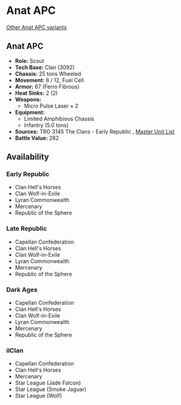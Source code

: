 # Anat APC 

[Other Anat APC variants](../anat_apc.md) 

## Anat APC 

- **Role:** Scout 
- **Tech Base:** Clan (3092) 
- **Chassis:** 25 tons Wheeled 
- **Movement:** 8 / 12, Fuel Cell 
- **Armor:** 67 (Ferro Fibrous) 
- **Heat Sinks:** 2 (2) 
- **Weapons:** 
  - Micro Pulse Laser × 2 
- **Equipment:** 
  - Limited Amphibious Chassis 
  - Infantry (5.0 tons) 
- **Sources:** TRO 3145 The Clans - Early Republic , [Master Unit List](http://masterunitlist.info/Unit/Details/6245) 
- **Battle Value:** 282 

## Availability 

### Early Republic 

- Clan Hell's Horses 
- Clan Wolf-in-Exile 
- Lyran Commonwealth 
- Mercenary 
- Republic of the Sphere 

### Late Republic 

- Capellan Confederation 
- Clan Hell's Horses 
- Clan Wolf-in-Exile 
- Lyran Commonwealth 
- Mercenary 
- Republic of the Sphere 

### Dark Ages 

- Capellan Confederation 
- Clan Hell's Horses 
- Clan Wolf-in-Exile 
- Lyran Commonwealth 
- Mercenary 
- Republic of the Sphere 

### ilClan 

- Capellan Confederation 
- Clan Hell's Horses 
- Mercenary 
- Star League (Jade Falcon) 
- Star League (Smoke Jaguar) 
- Star League (Wolf) 

